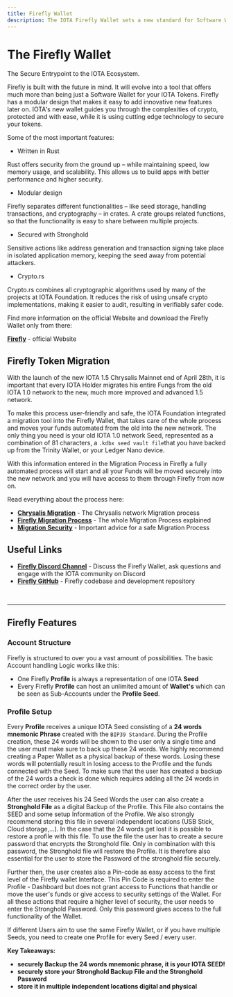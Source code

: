 ```yaml
---
title: Firefly Wallet
description: The IOTA Firefly Wallet sets a new standard for Software Wallets in DLT. We describe why it is so secure and how amazing it is to use it.
---
```



# The Firefly Wallet

The Secure Entrypoint to the IOTA Ecosystem.

Firefly is built with the future in mind. It will evolve into a tool that offers much more than being just a Software Wallet for your IOTA Tokens.
Firefly has a modular design that makes it easy to add innovative new features later on.
IOTA's new wallet guides you through the complexities of crypto, protected and with ease, while it is using cutting edge technology to secure your tokens.

Some of the most important features:
- Written in Rust

Rust offers security from the ground up – while maintaining speed, low memory usage, and scalability. This allows us to build apps with better performance and higher security.

- Modular design

Firefly separates different functionalities – like seed storage, handling transactions, and cryptography – in crates. A crate groups related functions, so that the functionality is easy to share between multiple projects.

- Secured with Stronghold

Sensitive actions like address generation and transaction signing take place in isolated application memory, keeping the seed away from potential attackers.

- Crypto.rs

Crypto.rs combines all cryptographic algorithms used by many of the projects at IOTA Foundation. It reduces the risk of using unsafe crypto implementations, making it easier to audit, resulting in verifiably safer code.

Find more information on the official Website and download the Firefly Wallet only from there:

**[Firefly](https://firefly.iota.org/)** - official Website




## Firefly Token Migration

With the launch of the new IOTA 1.5 Chrysalis Mainnet end of April 28th, it is important that every IOTA Holder migrates his entire Fungs from the old IOTA 1.0 network to the new, much more improved and advanced 1.5 network.

To make this process user-friendly and safe, the IOTA Foundation integrated a migration tool into the Firefly Wallet, that takes care of the whole process and moves your funds automated from the old into the new network. The only thing you need is your old IOTA 1.0 network Seed, represented as a combination of 81 characters, a ``.kdbx seed vault file``that you have backed up from the Trinity Wallet, or your Ledger Nano device.

With this information entered in the Migration Process in Firefly a fully automated process will start and all your Funds will be moved securely into the new network and you will have access to them through Firefly from now on.

Read everything about the process here:

- **[Chrysalis Migration](https://blog.iota.org/the-chrysalis-token-migration-starts-now/)** - The Chrysalis network Migration process
- **[Firefly Migration Process](https://blog.iota.org/firefly-token-migration/)** - The whole Migration Process explained
- **[Migration Security](https://blog.iota.org/security-during-token-migration/)** - Important advice for a safe Migration Process



## Useful Links
- **[Firefly Discord Channel](https://discord.com/channels/397872799483428865/748265907351978115)** - Discuss the Firefly Wallet, ask questions and engage with the IOTA community on Discord
- **[Firefly GitHub](https://github.com/iotaledger/firefly)** - Firefly codebase and development repository

<br/>

----

## Firefly Features

### Account Structure
Firefly is structured to over you a vast amount of possibilities. The basic Account handling Logic works like this: 
- One Firefly **Profile** is always a representation of one IOTA **Seed**
- Every Firefly **Profile** can host an unlimited amount of **Wallet's** which can be seen as Sub-Accounts under the **Profile Seed**.

### Profile Setup

Every **Profile** receives a unique IOTA Seed consisting of a **24 words mnemonic Phrase** created with the `BIP39 Standard`. During the Profile creation, these 24 words will be shown to the user only a single time and the user must make sure to back up these 24 words. We highly recommend creating a Paper Wallet as a physical backup of these words. Losing these words will potentially result in losing access to the Profile and the funds connected with the Seed.
To make sure that the user has created a backup of the 24 words a check is done which requires adding all the 24 words in the correct order by the user.

After the user receives his 24 Seed Words the user can also create a **Stronghold File** as a digital Backup of the Profile. This File also contains the SEED and some setup Information of the Profile. We also strongly recommend storing this file in several independent locations (USB Stick, Cloud storage,...). In the case that the 24 words get lost it is possible to restore a profile with this file. To use the file the user has to create a secure password that encrypts the Stronghold file. Only in combination with this password, the Stronghold file will restore the Profile. It is therefore also essential for the user to store the Password of the stronghold file securely.


Further then, the user creates also a Pin-code as easy access to the first level of the Firefly wallet Interface. This Pin Code is required to enter the Profile - Dashboard but does not grant access to Functions that handle or move the user's funds or give access to security settings of the Wallet. For all these actions that require a higher level of security, the user needs to enter the Stronghold Password. Only this password gives access to the full functionality of the Wallet.

If different Users aim to use the same Firefly Wallet, or if you have multiple Seeds, you need to create one Profile for every Seed / every user.

**Key Takeaways:**

- **securely Backup the 24 words mnemonic phrase, it is your IOTA SEED!**
- **securely store your Stronghold Backup File and the Stronghold Password**
- **store it in multiple independent locations digital and physical**



